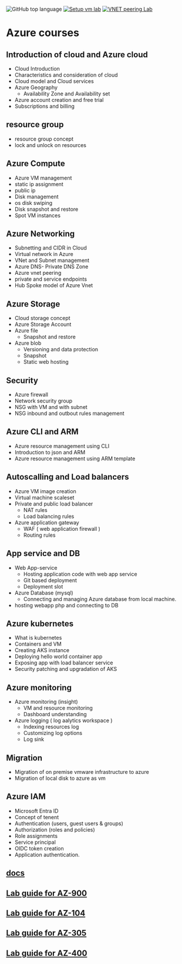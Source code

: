![GitHub top language](https://img.shields.io/github/languages/top/mevijays/training-azure)   [![Setup vm lab](https://github.com/mevijays/training-azure/actions/workflows/setup-vm-labs.yaml/badge.svg?branch=main)](https://github.com/mevijays/training-azure/actions/workflows/setup-vm-labs.yaml)    [![VNET peering Lab](https://github.com/mevijays/training-azure/actions/workflows/lab-vnet-peering.yaml/badge.svg?branch=main)](https://github.com/mevijays/training-azure/actions/workflows/lab-vnet-peering.yaml)

# Azure courses

## Introduction of cloud and Azure cloud
- Cloud Introduction
- Characteristics and consideration of cloud
- Cloud model and Cloud services
- Azure Geography
  - Availability Zone and Availability set
- Azure account creation and free trial
- Subscriptions and billing

## resource group
- resource group concept
- lock and unlock on resources

## Azure Compute 
- Azure VM management
- static ip assignment
- public ip
- Disk management
- os disk swiping
- Disk snapshot and restore
- Spot VM instances
  

## Azure Networking
- Subnetting and CIDR in Cloud
- Virtual network in Azure
- VNet and Subnet management
- Azure DNS- Private DNS Zone
- Azure vnet peering
- private and service endpoints 
- Hub Spoke model of Azure Vnet

## Azure Storage 
-  Cloud storage concept
-  Azure Storage Account
-  Azure file
   -  Snapshot and restore
-  Azure blob
   -  Versioning and data protection
   -  Snapshot
   -  Static web hosting

## Security
- Azure firewall
- Network security group
- NSG with VM and with subnet
- NSG inbound and outbout rules management

## Azure CLI and ARM
- Azure resource management using CLI
- Introduction to json and ARM
- Azure resource management using ARM template

## Autoscalling and Load balancers 
- Azure VM image creation 
- Virtual machine scaleset
- Private and public load balancer
  - NAT rules
  - Load balancing rules
- Azure application gateway
  - WAF ( web application firewall )
  - Routing rules

## App service and DB
- Web App-service
  - Hosting application code with web app service
  - Git based deployment
  - Deployment slot
- Azure Database (mysql)
  - Connecting and managing Azure database from local machine.
- hosting webapp php and connecting to DB 

## Azure kubernetes
- What is kubernetes
- Containers and VM
- Creating AKS instance
- Deploying hello world container app
- Exposing app with load balancer service
- Security patching and upgradation of AKS

## Azure monitoring
- Azure monitoring  (insight)
  - VM and resource monitoring
  - Dashboard understanding 
- Azure logging  ( log aalytics workspace )
  - Indexing resources log 
  - Customizing log options
  - Log sink

## Migration
- Migration of on premise vmware infrastructure to azure
- Migration of local disk to azure as vm

## Azure IAM
- Microsoft Entra ID
- Concept of tenent 
- Authentication (users, guest users & groups)
- Authorization (roles and policies)
- Role assignments
- Service principal 
- OIDC token creation
- Application authentication.


## [docs](docs/readme.md)



## [Lab guide for AZ-900](https://microsoftlearning.github.io/AI-900-AIFundamentals/)


## [Lab guide for AZ-104](https://microsoftlearning.github.io/AZ-104-MicrosoftAzureAdministrator/)


## [Lab guide for AZ-305](https://microsoftlearning.github.io/AZ-305-DesigningMicrosoftAzureInfrastructureSolutions/)


## [Lab guide for AZ-400](https://microsoftlearning.github.io/AZ400-DesigningandImplementingMicrosoftDevOpsSolutions/)


